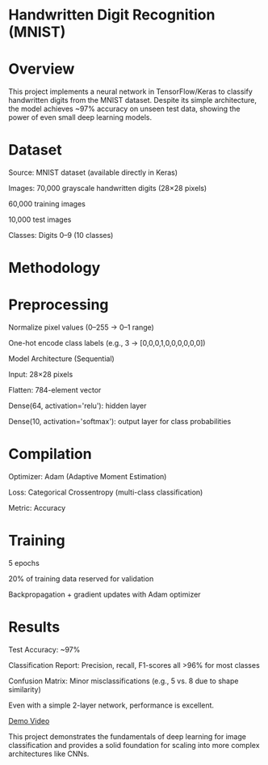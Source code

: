 # Handwritten Digit Recognition (MNIST)
# Overview

This project implements a neural network in TensorFlow/Keras to classify handwritten digits from the MNIST dataset. Despite its simple architecture, the model achieves ~97% accuracy on unseen test data, showing the power of even small deep learning models.

# Dataset

Source: MNIST dataset (available directly in Keras)

Images: 70,000 grayscale handwritten digits (28×28 pixels)

60,000 training images

10,000 test images

Classes: Digits 0–9 (10 classes)

# Methodology

# Preprocessing

Normalize pixel values (0–255 → 0–1 range)

One-hot encode class labels (e.g., 3 → [0,0,0,1,0,0,0,0,0,0])

Model Architecture (Sequential)

Input: 28×28 pixels

Flatten: 784-element vector

Dense(64, activation='relu'): hidden layer

Dense(10, activation='softmax'): output layer for class probabilities

# Compilation

Optimizer: Adam (Adaptive Moment Estimation)

Loss: Categorical Crossentropy (multi-class classification)

Metric: Accuracy

# Training

5 epochs

20% of training data reserved for validation

Backpropagation + gradient updates with Adam optimizer

# Results

Test Accuracy: ~97%

Classification Report: Precision, recall, F1-scores all >96% for most classes

Confusion Matrix: Minor misclassifications (e.g., 5 vs. 8 due to shape similarity)

Even with a simple 2-layer network, performance is excellent.

[Demo Video](https://drive.google.com/file/d/18gS5aBF7bVFF0cLVuUrIZGf-W9VaVBSa/view?usp=drive_link)

This project demonstrates the fundamentals of deep learning for image classification and provides a solid foundation for scaling into more complex architectures like CNNs.

